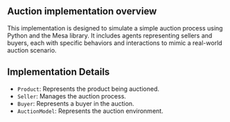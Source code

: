 ## Auction implementation overview

This implementation is designed to simulate a simple auction process using Python and the Mesa library. It includes agents representing sellers and buyers, each with specific behaviors and interactions to mimic a real-world auction scenario.

## Implementation Details

- `Product`: Represents the product being auctioned.
- `Seller`: Manages the auction process.
- `Buyer`: Represents a buyer in the auction.
- `AuctionModel`: Represents the auction environment.



